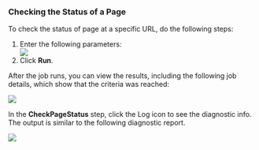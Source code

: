 <h3>Checking the Status of a Page</h3>
                <p>To check the status of page at a specific URL, do the following steps:</p>
                <ol>
                    <li>Enter the following parameters:</li>
                    <img src="../../plugins/EC-WebSphere/images/CheckPageStatus/parametersToEnter.png" />
                    <li>Click <b>Run</b>. </li>
                </ol>
                <p>After the job runs, you can view the results, including the following job details,
                which show that the criteria was reached:</p>
                <img src="../../plugins/EC-WebSphere/images/CheckPageStatus/checkPageStatus5.png" />
                <p>In the <b>CheckPageStatus</b> step, click the Log
                icon to see the diagnostic info. The output is similar
                to the following diagnostic
                report.</p><img src="../../plugins/EC-WebSphere/images/CheckPageStatus/checkPageStatus6.png" />